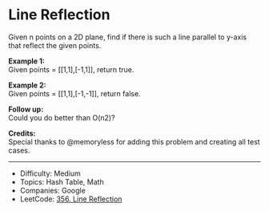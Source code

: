 # Line Reflection

Given n points on a 2D plane, find if there is such a line parallel to y-axis that reflect the given points.

**Example 1:**  
Given points = [[1,1],[-1,1]], return true.

**Example 2:**  
Given points = [[1,1],[-1,-1]], return false.

**Follow up:**  
Could you do better than O(n2)?

**Credits:**  
Special thanks to @memoryless for adding this problem and creating all test cases.

---

* Difficulty: Medium
* Topics: Hash Table, Math
* Companies: Google
* LeetCode: [356. Line Reflection](https://leetcode.com/problems/line-reflection/description/)
